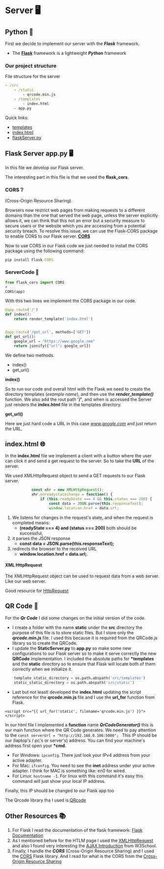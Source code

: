 # Server 🖥️

## Python 🐍

First we decide to implement our server with the **_Flask_** framework.

- The [**Flask**](https://flask.palletsprojects.com/en/2.2.x/) framework is a lightweight **_Python_** framework

### Our project structure

File structure for the server

```cmd
- /src
    - /static
        - qrcode.min.js
    - /templates
        - index.html
    - app.py
```

Quick links:

- [templates](./templates/)
- [index.html](./templates/index.html)
- [flaskServer.py](./flaskServer.py)

## Flask Server app.py 🖥️

In this file we develop our Flask server.

The interesting part in this file is that we used the **flask_cors**.

### CORS ❔

(Cross-Origin Resource Sharing).

Browsers now restrict web pages from making requests to a different domains than the one that served the web page, unless the server explicitly allows it, we can think that this not an error but a security measure to secure users or the website which you are accessing from a potential security breach. To resolve this issue, we can use the Flask-CORS package to enable CORS to our Flask server.
[**CORS**](https://www.contentstack.com/docs/developers/how-to-guides/understanding-and-resolving-cors-error/)

Now to use CORS in our Flask code we just needed to install the CORS package using the following command:

```cmd
pip install Flask-CORS
```

### ServerCode 📑

```python
from flask_cors import CORS
# ...
CORS(app)
```

With this two lines we implement the CORS package in our code.

```python
@app.route('/')
def index():
    return render_template('index.html')


@app.route('/get_url', methods=['GET'])
def get_url():
    google_url = "https://www.google.com"
    return jsonify({"url": google_url})
```

We define two methods.

- index()
- get_url()

**index()**

So to run our code and overall html with the Flask we need to create the directory templates (_example name_), and then use the **_render_template()_** function. We also add the rout path **'/'**, and when is accessed the Server just renders the **index.html** file in the templates directory.

**get_url()**

Here we just hard code a URL in this case *www.google.com* and just return the URL.

## index.html 🌐

In the **index.html** file we implement a client with a button where the user can click it and send a get request to the server. So to take the **URL** of the server.

We used XMLHttpRequest object to send a GET requests to our Flask server.

```javascript
            const xhr = new XMLHttpRequest();
            xhr.onreadystatechange = function() {
                if (this.readyState === 4 && this.status === 200) {
                    const data = JSON.parse(this.responseText);
                    window.location.href = data.url;

```

1. We listens for changes in the request's state, and when the request is completed means:
   - **(readyState === 4) and (status === 200)**
     both should be successful,
2. it parses the JSON response
   - **const data = JSON.parse(this.responseText);**
3. redirects the browser to the received URL
   - **window.location.href = data.url;**.

#### XML HttpRequest

The XMLHttpRequest object can be used to request data from a web server. Like our web server.

Good resource for
[HttpRequest](https://www.w3schools.com/xml/xml_http.asp)

## QR Code 🔳

For the **_Qr Code_** I did some changes on the initial version of the code.

- I create a folder with the name **static** under the **src** directory the purpose of this file is to store static files. But I store only the **_qrcode.min.js_** file. I used this because it is required from the QRCode.js library so to create the QRCode.
- I update the **StaticServer.py** to **app.py** so make some new configurations to our Flask server so to make it serve correctly the new **QRCode** implementation. I included the absolute paths for **\*templates** and the **static** directory so to ensure that Flask will locate both of them correctly when we initialize it.

```python
    template_static_directory = os.path.abspath('src/templates')
    static_static_directory = os.path.abspath('src/static')
```

- Last but not leastI developed the **index.html** updating the script reference for the **qrcode.min.js** file and I use the **url_for** function from Flask.

```htlm
<script src="{{ url_for('static', filename='qrcode.min.js') }}"></script>
```

In our html file I implemented a **function** name **_QrCodeGenerator()_** this is our main function where the QR Code generates. We need to pay attention to the `const serverUrl = "http://192.168.0.106:5000"; ` This IP should be our (laptop's / pc's or server's) address. You can find your machine's address first open your **\*cmd**.

- For Windows: `ipconfig`. There just look your IPv4 address from your active adapter.
- For Mac: `ifconfig`. You need to see the **inet** address under your active adapter. I think for MAC is something like: en0 for wired.
- For Linux: `hostname -I`. For linux with this command it's easy this command will just show your local IP address.

Finally, this IP should be changed to our Flask app too

The Qrcode library tha I used is:[QRcode](https://github.com/davidshimjs/qrcodejs)

## Other Resources 📚

1. For Flask I read the documentation of the flask framework: [Flask Documentation](https://flask.palletsprojects.com/en/2.1.x/)
2. As I mentioned before for the HTLM page I used the [XMLHttpRequest](https://developer.mozilla.org/en-US/docs/Web/API/XMLHttpRequest/Using_XMLHttpRequest) and also I found very interesting the [AJAX Introduction](https://www.w3schools.com/xml/ajax_intro.asp) from W3School.
3. Finally, I handle the **_CORS_** (Cross-Origin Resource Sharing) and I used the [CORS](https://flask-cors.readthedocs.io/en/latest/) Flask library. And I read for what is the CORS from the [Cross-Origin Resource Sharing](https://developer.mozilla.org/en-US/docs/Web/HTTP/CORS)
